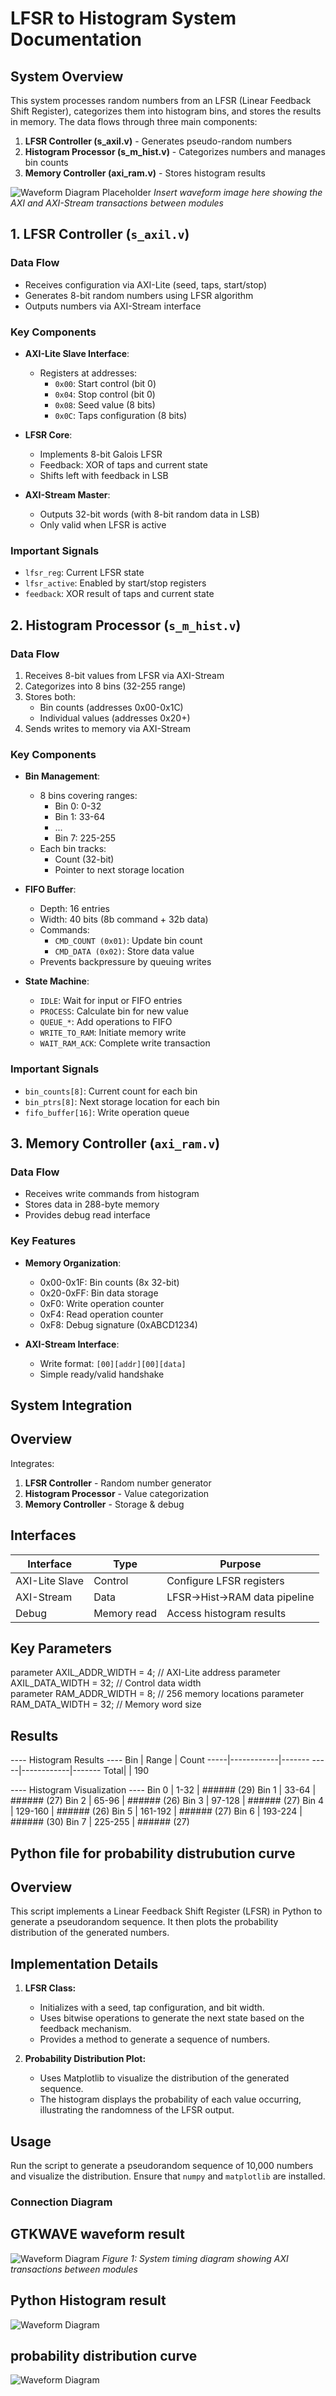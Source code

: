 # LFSR to Histogram System Documentation

## System Overview
This system processes random numbers from an LFSR (Linear Feedback Shift Register), categorizes them into histogram bins, and stores the results in memory. The data flows through three main components:

1. **LFSR Controller (s_axil.v)** - Generates pseudo-random numbers
2. **Histogram Processor (s_m_hist.v)** - Categorizes numbers and manages bin counts
3. **Memory Controller (axi_ram.v)** - Stores histogram results

![Waveform Diagram Placeholder](#) 
*Insert waveform image here showing the AXI and AXI-Stream transactions between modules*

## 1. LFSR Controller (`s_axil.v`)

### Data Flow
- Receives configuration via AXI-Lite (seed, taps, start/stop)
- Generates 8-bit random numbers using LFSR algorithm
- Outputs numbers via AXI-Stream interface

### Key Components
- **AXI-Lite Slave Interface**:
  - Registers at addresses:
    - `0x00`: Start control (bit 0)
    - `0x04`: Stop control (bit 0)
    - `0x08`: Seed value (8 bits)
    - `0x0C`: Taps configuration (8 bits)

- **LFSR Core**:
  - Implements 8-bit Galois LFSR
  - Feedback: XOR of taps and current state
  - Shifts left with feedback in LSB

- **AXI-Stream Master**:
  - Outputs 32-bit words (with 8-bit random data in LSB)
  - Only valid when LFSR is active

### Important Signals
- `lfsr_reg`: Current LFSR state
- `lfsr_active`: Enabled by start/stop registers
- `feedback`: XOR result of taps and current state

## 2. Histogram Processor (`s_m_hist.v`)

### Data Flow
1. Receives 8-bit values from LFSR via AXI-Stream
2. Categorizes into 8 bins (32-255 range)
3. Stores both:
   - Bin counts (addresses 0x00-0x1C)
   - Individual values (addresses 0x20+)
4. Sends writes to memory via AXI-Stream

### Key Components
- **Bin Management**:
  - 8 bins covering ranges:
    - Bin 0: 0-32
    - Bin 1: 33-64
    - ...
    - Bin 7: 225-255
  - Each bin tracks:
    - Count (32-bit)
    - Pointer to next storage location

- **FIFO Buffer**:
  - Depth: 16 entries
  - Width: 40 bits (8b command + 32b data)
  - Commands:
    - `CMD_COUNT (0x01)`: Update bin count
    - `CMD_DATA (0x02)`: Store data value
  - Prevents backpressure by queuing writes

- **State Machine**:
  - `IDLE`: Wait for input or FIFO entries
  - `PROCESS`: Calculate bin for new value
  - `QUEUE_*`: Add operations to FIFO
  - `WRITE_TO_RAM`: Initiate memory write
  - `WAIT_RAM_ACK`: Complete write transaction

### Important Signals
- `bin_counts[8]`: Current count for each bin
- `bin_ptrs[8]`: Next storage location for each bin
- `fifo_buffer[16]`: Write operation queue

## 3. Memory Controller (`axi_ram.v`)

### Data Flow
- Receives write commands from histogram
- Stores data in 288-byte memory
- Provides debug read interface

### Key Features
- **Memory Organization**:
  - 0x00-0x1F: Bin counts (8x 32-bit)
  - 0x20-0xFF: Bin data storage
  - 0xF0: Write operation counter
  - 0xF4: Read operation counter
  - 0xF8: Debug signature (0xABCD1234)

- **AXI-Stream Interface**:
  - Write format: `[00][addr][00][data]`
  - Simple ready/valid handshake

## System Integration
## Overview
Integrates:
1. **LFSR Controller** - Random number generator
2. **Histogram Processor** - Value categorization
3. **Memory Controller** - Storage & debug

## Interfaces
| Interface       | Type         | Purpose                          |
|-----------------|--------------|----------------------------------|
| AXI-Lite Slave  | Control      | Configure LFSR registers         |
| AXI-Stream      | Data         | LFSR→Hist→RAM data pipeline      |
| Debug           | Memory read  | Access histogram results         |

## Key Parameters
parameter AXIL_ADDR_WIDTH = 4;  // AXI-Lite address
parameter AXIL_DATA_WIDTH = 32; // Control data width  
parameter RAM_ADDR_WIDTH = 8;   // 256 memory locations
parameter RAM_DATA_WIDTH = 32;  // Memory word size
## Results
---- Histogram Results ----
Bin  | Range      | Count
-----|------------|-------
-----|------------|-------
Total|            |  190

---- Histogram Visualization ----
Bin 0 | 1-32    | ###### (29)
Bin 1 | 33-64   | ###### (27)
Bin 2 | 65-96   | ###### (26)
Bin 3 | 97-128  | ###### (27)
Bin 4 | 129-160 | ###### (26)
Bin 5 | 161-192 | ###### (27)
Bin 6 | 193-224 | ###### (30)
Bin 7 | 225-255 | ###### (27)

## Python file for probability distrubution curve 


## Overview
This script implements a Linear Feedback Shift Register (LFSR) in Python to generate a pseudorandom sequence. It then plots the probability distribution of the generated numbers.

## Implementation Details
1. **LFSR Class:**  
   - Initializes with a seed, tap configuration, and bit width.  
   - Uses bitwise operations to generate the next state based on the feedback mechanism.  
   - Provides a method to generate a sequence of numbers.  

2. **Probability Distribution Plot:**  
   - Uses Matplotlib to visualize the distribution of the generated sequence.  
   - The histogram displays the probability of each value occurring, illustrating the randomness of the LFSR output.  

## Usage  
Run the script to generate a pseudorandom sequence of 10,000 numbers and visualize the distribution. Ensure that `numpy` and `matplotlib` are installed.  


### Connection Diagram
## GTKWAVE waveform result
![Waveform Diagram](waveforms/waveform1.jpg) 
*Figure 1: System timing diagram showing AXI transactions between modules*

## Python Histogram result
![Waveform Diagram](waveforms/waveform2.jpg) 

## probability distribution curve
![Waveform Diagram](waveforms/waveform3.jpg) 

